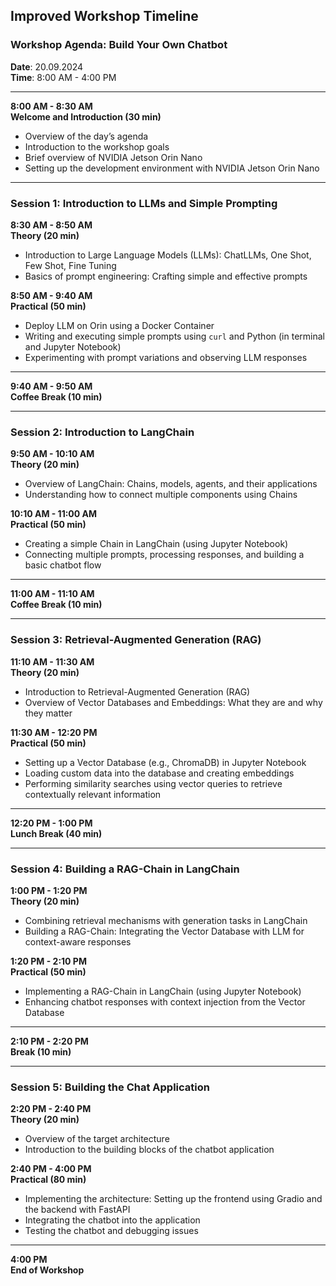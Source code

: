 ## Improved Workshop Timeline

### **Workshop Agenda: Build Your Own Chatbot**
**Date**: 20.09.2024  
**Time**: 8:00 AM - 4:00 PM

---

**8:00 AM - 8:30 AM**  
**Welcome and Introduction (30 min)**
* Overview of the day’s agenda
* Introduction to the workshop goals
* Brief overview of NVIDIA Jetson Orin Nano
* Setting up the development environment with NVIDIA Jetson Orin Nano

---

### **Session 1: Introduction to LLMs and Simple Prompting**

**8:30 AM - 8:50 AM**  
**Theory (20 min)**
* Introduction to Large Language Models (LLMs): ChatLLMs, One Shot, Few Shot, Fine Tuning
* Basics of prompt engineering: Crafting simple and effective prompts

**8:50 AM - 9:40 AM**  
**Practical (50 min)**
* Deploy LLM on Orin using a Docker Container
* Writing and executing simple prompts using `curl` and Python (in terminal and Jupyter Notebook)
* Experimenting with prompt variations and observing LLM responses

---

**9:40 AM - 9:50 AM**  
**Coffee Break (10 min)**

---

### **Session 2: Introduction to LangChain**

**9:50 AM - 10:10 AM**  
**Theory (20 min)**
* Overview of LangChain: Chains, models, agents, and their applications
* Understanding how to connect multiple components using Chains

**10:10 AM - 11:00 AM**  
**Practical (50 min)**
* Creating a simple Chain in LangChain (using Jupyter Notebook)
* Connecting multiple prompts, processing responses, and building a basic chatbot flow

---

**11:00 AM - 11:10 AM**  
**Coffee Break (10 min)**

---

### **Session 3: Retrieval-Augmented Generation (RAG)**

**11:10 AM - 11:30 AM**  
**Theory (20 min)**
* Introduction to Retrieval-Augmented Generation (RAG)
* Overview of Vector Databases and Embeddings: What they are and why they matter

**11:30 AM - 12:20 PM**  
**Practical (50 min)**
* Setting up a Vector Database (e.g., ChromaDB) in Jupyter Notebook
* Loading custom data into the database and creating embeddings
* Performing similarity searches using vector queries to retrieve contextually relevant information

---

**12:20 PM - 1:00 PM**  
**Lunch Break (40 min)**

---

### **Session 4: Building a RAG-Chain in LangChain**

**1:00 PM - 1:20 PM**  
**Theory (20 min)**
* Combining retrieval mechanisms with generation tasks in LangChain
* Building a RAG-Chain: Integrating the Vector Database with LLM for context-aware responses

**1:20 PM - 2:10 PM**  
**Practical (50 min)**
* Implementing a RAG-Chain in LangChain (using Jupyter Notebook)
* Enhancing chatbot responses with context injection from the Vector Database

---

**2:10 PM - 2:20 PM**  
**Break (10 min)**

---

### **Session 5: Building the Chat Application**

**2:20 PM - 2:40 PM**  
**Theory (20 min)**
* Overview of the target architecture
* Introduction to the building blocks of the chatbot application

**2:40 PM - 4:00 PM**  
**Practical (80 min)**
* Implementing the architecture: Setting up the frontend using Gradio and the backend with FastAPI
* Integrating the chatbot into the application
* Testing the chatbot and debugging issues

---

**4:00 PM**  
**End of Workshop**